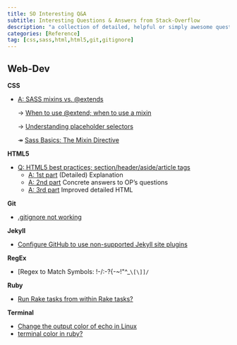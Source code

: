 ```yaml
---
title: SO Interesting Q&A
subtitle: Interesting Questions & Answers from Stack-Overflow
description: "a collection of detailed, helpful or simply awesome questions & answers from Stack-Overflow, with related links and articles"
categories: [Reference]
tag: [css,sass,html,html5,git,gitignore]
---
```


## Web-Dev

**CSS**

* [A: SASS mixins vs. @extends](http://stackoverflow.com/a/30744854/2245329)

  &rarr; [When to use @extend; when to use a mixin](http://csswizardry.com/2014/11/when-to-use-extend-when-to-use-a-mixin/)

  &rarr; [Understanding placeholder selectors](http://thesassway.com/intermediate/understanding-placeholder-selectors)

  &#8608; [Sass Basics: The Mixin Directive](https://www.sitepoint.com/sass-basics-the-mixin-directive/)

**HTML5**

* [Q: HTML5 best practices; section/header/aside/article tags](http://stackoverflow.com/questions/4781077/html5-best-practices-section-header-aside-article-tags)
  * [A: 1st part](http://stackoverflow.com/a/26579514/2245329) (Detailed) Explanation
  * [A: 2nd part](http://stackoverflow.com/a/26695892/2245329) Concrete answers to OP’s questions
  * [A: 3rd part](http://stackoverflow.com/a/26642108/2245329) Improved detailed HTML


**Git**

* [.gitignore not working](http://stackoverflow.com/a/32377642/2245329)


**Jekyll**

* [Configure GitHub to use non-supported Jekyll site plugins](http://stackoverflow.com/a/28252200/2245329)

**RegEx**

* [Regex to Match Symbols: !$%^&*()_+|~-=`{}[]:";'<>?,./](http://stackoverflow.com/a/8359631/2245329): `/[$-/:-?{-~!"^_`\[\]]/`

**Ruby**

* [Run Rake tasks from within Rake tasks?](http://stackoverflow.com/a/1290119/2245329)


**Terminal**

* [Change the output color of echo in Linux](http://stackoverflow.com/questions/5947742/how-to-change-the-output-color-of-echo-in-linux)
* [terminal color in ruby?](http://stackoverflow.com/questions/1108767/terminal-color-in-ruby)

